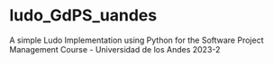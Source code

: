 # ludo_GdPS_uandes
A simple Ludo Implementation using Python for the Software Project Management Course - Universidad de los Andes 2023-2
